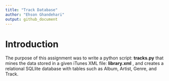```yaml
---
title: "Track Database"
author: "Ehson Ghandehari"
output: github_document
---
```


# Introduction

The purpose of this assignment was to write a python script: **tracks.py** that mines the data stored in a given iTunes XML file: **library.xml** , and creates a relational SQLlite database with tables such as Album, Artist, Genre, and Track. 